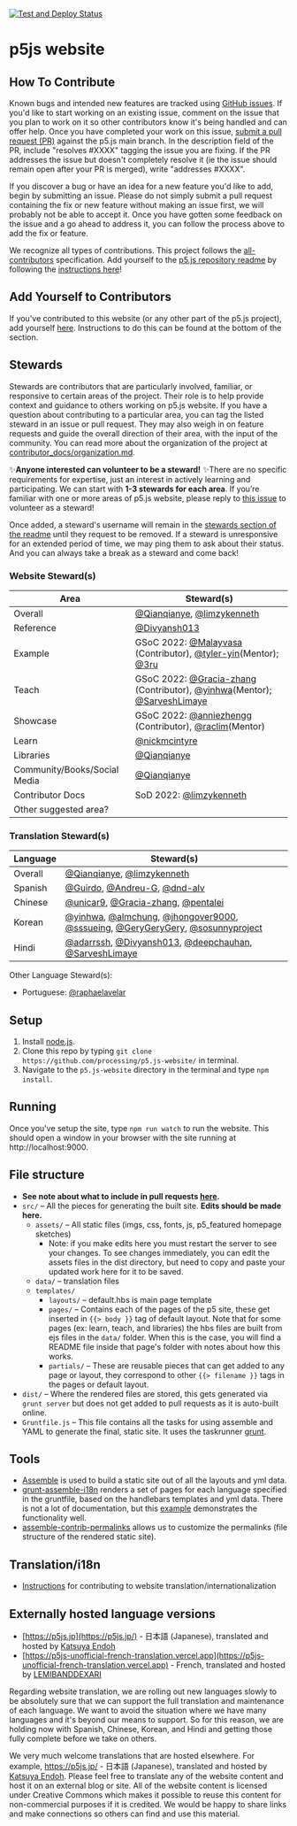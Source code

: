 [![Test and Deploy Status](https://github.com/processing/p5.js-website/actions/workflows/deploy.yaml/badge.svg)](https://github.com/processing/p5.js-website/actions/workflows/deploy.yaml)

# p5js website

## How To Contribute

Known bugs and intended new features are tracked using [GitHub issues](https://github.com/processing/p5.js-website/issues). If you'd like to start working on an existing issue, comment on the issue that you plan to work on it so other contributors know it's being handled and can offer help. Once you have completed your work on this issue, [submit a pull request (PR)](https://github.com/processing/p5.js/blob/main/contributor_docs/contributor_guidelines.md#pull-requests) against the p5.js main branch. In the description field of the PR, include "resolves #XXXX" tagging the issue you are fixing. If the PR addresses the issue but doesn't completely resolve it (ie the issue should remain open after your PR is merged), write "addresses #XXXX".

If you discover a bug or have an idea for a new feature you'd like to add, begin by submitting an issue. Please do not simply submit a pull request containing the fix or new feature without making an issue first, we will probably not be able to accept it. Once you have gotten some feedback on the issue and a go ahead to address it, you can follow the process above to add the fix or feature.

We recognize all types of contributions. This project follows the [all-contributors](https://github.com/kentcdodds/all-contributors) specification. Add yourself to the [p5.js repository readme](https://github.com/processing/p5.js/blob/main/README.md#contributors) by following the [instructions here](https://github.com/processing/p5.js/issues/2309)!

## Add Yourself to Contributors

If you've contributed to this website (or any other part of the p5.js project), add yourself [here](https://github.com/processing/p5.js#contributors). Instructions to do this can be found at the bottom of the section.

## Stewards
Stewards are contributors that are particularly involved, familiar, or responsive to certain areas of the project. Their role is to help provide context and guidance to others working on p5.js website. If you have a question about contributing to a particular area, you can tag the listed steward in an issue or pull request. They may also weigh in on feature requests and guide the overall direction of their area, with the input of the community. You can read more about the organization of the project at [contributor_docs/organization.md](https://github.com/processing/p5.js/blob/main/contributor_docs/organization.md).

✨**Anyone interested can volunteer to be a steward!** ✨There are no specific requirements for expertise, just an interest in actively learning and participating. We can start with **1-3 stewards for each area**.  If you’re familiar with one or more areas of p5.js website, please reply to [this issue](https://github.com/processing/p5.js-website/issues/1220) to volunteer as a steward!

Once added, a steward's username will remain in the [stewards section of the readme](https://github.com/processing/p5.js-website#stewards) until they request to be removed. If a steward is unresponsive for an extended period of time, we may ping them to ask about their status. And you can always take a break as a steward and come back!

### Website Steward(s)  

| Area                         | Steward(s)                                               |
| ---------------------------- | -------------------------------------------------------- |
| Overall                      | [@Qianqianye](https://github.com/Qianqianye), [@limzykenneth](https://github.com/limzykenneth) |
| Reference                    |  [@Divyansh013](https://github.com/Divyansh013)                      |
| Example                      | GSoC 2022: [@Malayvasa](https://github.com/Malayvasa) (Contributor), [@tyler-yin](https://github.com/tyler-yin)(Mentor); [@3ru](https://github.com/3ru) |
| Teach                        | GSoC 2022: [@Gracia-zhang](https://github.com/Gracia-zhang) (Contributor), [@yinhwa](https://github.com/yinhwa)(Mentor); [@SarveshLimaye](https://github.com/SarveshLimaye)|
| Showcase                     | GSoC 2022:  [@anniezhengg](https://github.com/anniezhengg) (Contributor), [@raclim](https://github.com/raclim)(Mentor) |
| Learn                        | [@nickmcintyre](https://github.com/nickmcintyre)                                  |
| Libraries                    | [@Qianqianye](https://github.com/Qianqianye)                                           |
| Community/Books/Social Media | [@Qianqianye](https://github.com/Qianqianye)                                           |
| Contributor Docs             | SoD 2022: [@limzykenneth](https://github.com/limzykenneth) |
| Other suggested area?        |                                                          |

### Translation Steward(s) 
| Language | Steward(s)                |
| -------- | ------------------------- |
| Overall  |[@Qianqianye](https://github.com/Qianqianye), [@limzykenneth](https://github.com/limzykenneth) |
| Spanish  |[@Guirdo](https://github.com/Guirdo), [@Andreu-G](https://github.com/Andreu-G), [@dnd-alv](https://github.com/dnd-alv)                  |
| Chinese  | [@unicar9](https://github.com/unicar9), [@Gracia-zhang](https://github.com/Gracia-zhang), [@pentalei](https://github.com/pentalei)              |
| Korean   | [@yinhwa](https://github.com/yinhwa), [@almchung](https://github.com/almchung), [@jhongover9000](https://github.com/jhongover9000), [@sssueing](https://github.com/sssueing), [@GeryGeryGery](https://github.com/GeryGeryGery), [@sosunnyproject](https://github.com/sosunnyproject) |
| Hindi    | [@adarrssh](https://github.com/adarrssh), [@Divyansh013](https://github.com/Divyansh013), [@deepchauhan](https://github.com/deepchauhan), [@SarveshLimaye](https://github.com/SarveshLimaye)|

Other Language Steward(s):
* Portuguese: [@raphaelavelar](https://github.com/raphaelavelar)



## Setup

1. Install [node.js](https://nodejs.org/en/download/).
2. Clone this repo by typing ```git clone https://github.com/processing/p5.js-website/``` in terminal.
3. Navigate to the `p5.js-website` directory in the terminal and type `npm install`.

## Running

Once you've setup the site, type `npm run watch` to run the website. This should open a window in your browser with the site running at http://localhost:9000.

## File structure

* __See note about what to include in pull requests [here](https://github.com/processing/p5.js/blob/main/contributor_docs/preparing_a_pull_request.md).__
* `src/` – All the pieces for generating the built site. __Edits should be made here.__
  * `assets/` – All static files (imgs, css, fonts, js, p5_featured homepage sketches)
    * Note: if you make edits here you must restart the server to see your changes. To see changes immediately, you can edit the assets files in the dist directory, but need to copy and paste your updated work here for it to be saved.
  * `data/` – translation files
  * `templates/`
    * `layouts/` – default.hbs is main page template
    * `pages/` – Contains each of the pages of the p5 site, these get inserted in `{{> body }}` tag of default layout. Note that for some pages (ex: learn, teach, and libraries) the hbs files are built from ejs files in the `data/` folder. When this is the case, you will find a README file inside that page's folder with notes about how this works.
    * `partials/` – These are reusable pieces that can get added to any page or layout, they correspond to other `{{> filename }}` tags in the pages or default layout.
* `dist/` – Where the rendered files are stored, this gets generated via `grunt server` but does not get added to pull requests as it is auto-built online.
* `Gruntfile.js` – This file contains all the tasks for using assemble and YAML to generate the final, static site. It uses the taskrunner [grunt](http://gruntjs.com/).

## Tools

* [Assemble](http://assemble.io/) is used to build a static site out of all the layouts and yml data.
* [grunt-assemble-i18n](https://github.com/assemble/grunt-assemble-i18n) renders a set of pages for each language specified in the gruntfile, based on the handlebars templates and yml data. There is not a lot of documentation, but this [example](https://github.com/LaurentGoderre/i18n-demo) demonstrates the functionality well.
* [assemble-contrib-permalinks](https://github.com/assemble/assemble-permalinks) allows us to customize the permalinks (file structure of the rendered static site).

## Translation/i18n
* [Instructions](https://github.com/processing/p5.js-website/blob/main/contributor_docs/i18n_contribution.md) for contributing to website translation/internationalization

## Externally hosted language versions
* [https://p5js.jp](https://p5js.jp/) - 日本語 (Japanese), translated and hosted by [Katsuya Endoh](https://enkatsu.org/)
* [https://p5js-unofficial-french-translation.vercel.app](https://p5js-unofficial-french-translation.vercel.app) - French, translated and hosted by [LEMIBANDDEXARI](https://github.com/LEMIBANDDEXARI/p5js-unofficial-french-translation)

Regarding website translation, we are rolling out new languages slowly to be absolutely sure that we can support the full translation and maintenance of each language. We want to avoid the situation where we have many languages and it's beyond our means to support. So for this reason, we are holding now with Spanish, Chinese, Korean, and Hindi and getting those fully complete before we take on others.

We very much welcome translations that are hosted elsewhere. For example, https://p5js.jp/ - 日本語 (Japanese), translated and hosted by [Katsuya Endoh](https://enkatsu.org/). Please feel free to translate any of the website content and host it on an external blog or site. All of the website content is licensed under Creative Commons which makes it possible to reuse this content for non-commercial purposes if it is credited. We would be happy to share links and make connections so others can find and use this material.

